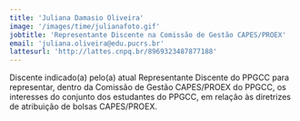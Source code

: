 ```yaml
---
title: 'Juliana Damasio Oliveira'
image: '/images/time/julianafoto.gif'
jobtitle: 'Representante Discente na Comissão de Gestão CAPES/PROEX'
email: 'juliana.oliveira@edu.pucrs.br'
lattesurl: 'http://lattes.cnpq.br/8969323487877188'
---
```


Discente indicado(a) pelo(a) atual Representante Discente do PPGCC para representar, dentro da Comissão de Gestão CAPES/PROEX do PPGCC, os interesses do conjunto dos estudantes do PPGCC, em relação às diretrizes de atribuição de bolsas CAPES/PROEX.
